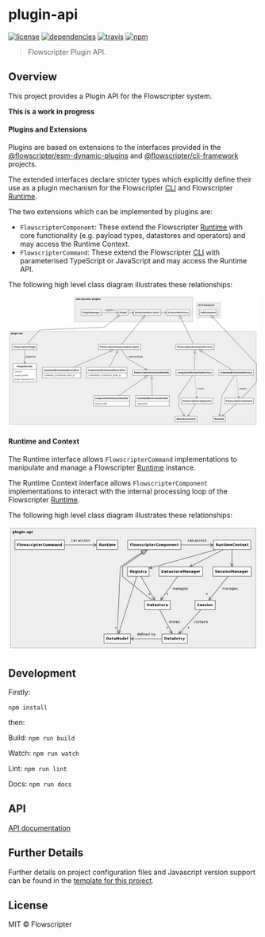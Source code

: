 # plugin-api
[![license](https://img.shields.io/github/license/flowscripter/plugin-api.svg)](https://github.com/flowscripter/plugin-api/blob/master/LICENSE)
[![dependencies](https://img.shields.io/david/flowscripter/plugin-api.svg)](https://david-dm.org/flowscripter/plugin-api)
[![travis](https://api.travis-ci.com/flowscripter/plugin-api.svg)](https://travis-ci.com/flowscripter/plugin-api)
[![npm](https://img.shields.io/npm/v/@flowscripter/plugin-api.svg)](https://www.npmjs.com/package/@flowscripter/plugin-api)

> Flowscripter Plugin API.

## Overview
This project provides a Plugin API for the Flowscripter system.

**This is a work in progress**

#### Plugins and Extensions
Plugins are based on extensions to the interfaces provided in the
[@flowscripter/esm-dynamic-plugins](https://github.com/flowscripter/esm-dynamic-plugins)
and [@flowscripter/cli-framework](https://github.com/flowscripter/cli-framework) projects.

The extended interfaces declare stricter types which explicitly define their use as a plugin mechanism for the Flowscripter
[CLI](https://github.com/flowscripter/cli) and Flowscripter [Runtime](https://github.com/flowscripter/runtime).

The two extensions which can be implemented by plugins are:

* `FlowscripterComponent`: These extend the Flowscripter [Runtime](https://github.com/flowscripter/runtime) with
core functionality (e.g. payload types, datastores and operators) and may access the Runtime Context.
* `FlowscripterCommand`: These extend the Flowscripter [CLI](https://github.com/flowscripter/cli) with parameterised
TypeScript or JavaScript and may access the Runtime API.

The following high level class diagram illustrates these relationships:

![High Level Plugin Class Diagram](images/high_level_plugin_class_diagram.png "High Level Plugin Class Diagram")

#### Runtime and Context

The Runtime interface allows `FlowscripterCommand` implementations to manipulate and manage a Flowscripter
[Runtime](https://github.com/flowscripter/runtime) instance.

The Runtime Context interface allows `FlowscripterComponent` implementations to interact with the internal processing
loop of the Flowscripter [Runtime](https://github.com/flowscripter/runtime).

The following high level class diagram illustrates these relationships:

![High Level Runtime Class Diagram](images/high_level_runtime_class_diagram.png "High Level Runtime Class Diagram")

## Development

Firstly:

```
npm install
```

then:

Build: `npm run build`

Watch: `npm run watch`

Lint: `npm run lint`

Docs: `npm run docs`

## API

[API documentation](https://flowscripter.github.io/plugin-api)

## Further Details

Further details on project configuration files and Javascript version support can be found in
the [template for this project](https://github.com/flowscripter/ts-template/blob/master/README.md#overview).

## License

MIT © Flowscripter
